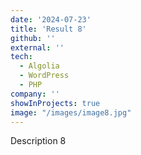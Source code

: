 ```yaml
---
date: '2024-07-23'
title: 'Result 8'
github: ''
external: ''
tech:
  - Algolia
  - WordPress
  - PHP
company: ''
showInProjects: true
image: "/images/image8.jpg"
---
```


Description 8
